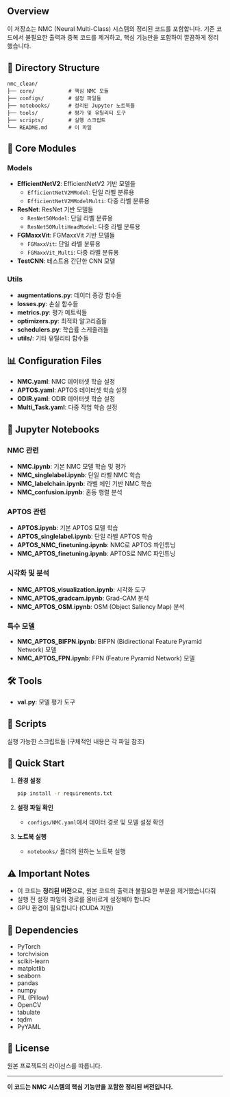 ## Overview

이 저장소는 NMC (Neural Multi-Class) 시스템의 정리된 코드를 포함합니다. 기존 코드에서 불필요한 출력과 중복 코드를 제거하고, 핵심 기능만을 포함하여 깔끔하게 정리했습니다.

## 📁 Directory Structure

```
nmc_clean/
├── core/           # 핵심 NMC 모듈
├── configs/        # 설정 파일들
├── notebooks/      # 정리된 Jupyter 노트북들
├── tools/          # 평가 및 유틸리티 도구
├── scripts/        # 실행 스크립트
└── README.md       # 이 파일
```

## 🔧 Core Modules

### Models
- **EfficientNetV2**: EfficientNetV2 기반 모델들
  - `EfficientNetV2MModel`: 단일 라벨 분류용
  - `EfficientNetV2MModelMulti`: 다중 라벨 분류용
- **ResNet**: ResNet 기반 모델들
  - `ResNet50Model`: 단일 라벨 분류용
  - `ResNet50MultiHeadModel`: 다중 라벨 분류용
- **FGMaxxVit**: FGMaxxVit 기반 모델들
  - `FGMaxxVit`: 단일 라벨 분류용
  - `FGMaxxVit_Multi`: 다중 라벨 분류용
- **TestCNN**: 테스트용 간단한 CNN 모델

### Utils
- **augmentations.py**: 데이터 증강 함수들
- **losses.py**: 손실 함수들
- **metrics.py**: 평가 메트릭들
- **optimizers.py**: 최적화 알고리즘들
- **schedulers.py**: 학습률 스케줄러들
- **utils/**: 기타 유틸리티 함수들

## 📊 Configuration Files

- **NMC.yaml**: NMC 데이터셋 학습 설정
- **APTOS.yaml**: APTOS 데이터셋 학습 설정
- **ODIR.yaml**: ODIR 데이터셋 학습 설정
- **Multi_Task.yaml**: 다중 작업 학습 설정

## 📓 Jupyter Notebooks

### NMC 관련
- **NMC.ipynb**: 기본 NMC 모델 학습 및 평가
- **NMC_singlelabel.ipynb**: 단일 라벨 NMC 학습
- **NMC_labelchain.ipynb**: 라벨 체인 기반 NMC 학습
- **NMC_confusion.ipynb**: 혼동 행렬 분석

### APTOS 관련
- **APTOS.ipynb**: 기본 APTOS 모델 학습
- **APTOS_singlelabel.ipynb**: 단일 라벨 APTOS 학습
- **APTOS_NMC_finetuning.ipynb**: NMC로 APTOS 파인튜닝
- **NMC_APTOS_finetuning.ipynb**: APTOS로 NMC 파인튜닝

### 시각화 및 분석
- **NMC_APTOS_visualization.ipynb**: 시각화 도구
- **NMC_APTOS_gradcam.ipynb**: Grad-CAM 분석
- **NMC_APTOS_OSM.ipynb**: OSM (Object Saliency Map) 분석

### 특수 모델
- **NMC_APTOS_BIFPN.ipynb**: BIFPN (Bidirectional Feature Pyramid Network) 모델
- **NMC_APTOS_FPN.ipynb**: FPN (Feature Pyramid Network) 모델

## 🛠️ Tools

- **val.py**: 모델 평가 도구

## 📜 Scripts

실행 가능한 스크립트들 (구체적인 내용은 각 파일 참조)

## 🚀 Quick Start

1. **환경 설정**
   ```bash
   pip install -r requirements.txt
   ```

2. **설정 파일 확인**
   - `configs/NMC.yaml`에서 데이터 경로 및 모델 설정 확인

3. **노트북 실행**
   - `notebooks/` 폴더의 원하는 노트북 실행

## ⚠️ Important Notes

- 이 코드는 **정리된 버전**으로, 원본 코드의 출력과 불필요한 부분을 제거했습니다줘
- 실행 전 설정 파일의 경로를 올바르게 설정해야 합니다
- GPU 환경이 필요합니다 (CUDA 지원)

## 🔗 Dependencies

- PyTorch
- torchvision
- scikit-learn
- matplotlib
- seaborn
- pandas
- numpy
- PIL (Pillow)
- OpenCV
- tabulate
- tqdm
- PyYAML

## 📝 License

원본 프로젝트의 라이선스를 따릅니다.

---

**이 코드는 NMC 시스템의 핵심 기능만을 포함한 정리된 버전입니다.**
